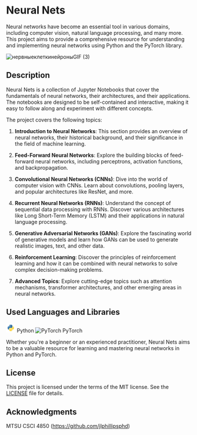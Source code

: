 # Neural Nets

Neural networks have become an essential tool in various domains, including computer vision, natural language processing, and many more. This project aims to provide a comprehensive resource for understanding and implementing neural networks using Python and the PyTorch library.

 ![нервныеклеткинейроныGIF (3)](https://github.com/jainish1510/NeuralNets/assets/78078273/bd99f7d7-b0ee-4416-892a-d73ed3de684b)


## Description

Neural Nets is a collection of Jupyter Notebooks that cover the fundamentals of neural networks, their architectures, and their applications. The notebooks are designed to be self-contained and interactive, making it easy to follow along and experiment with different concepts.

The project covers the following topics:

1. **Introduction to Neural Networks**: This section provides an overview of neural networks, their historical background, and their significance in the field of machine learning.

2. **Feed-Forward Neural Networks**: Explore the building blocks of feed-forward neural networks, including perceptrons, activation functions, and backpropagation.

3. **Convolutional Neural Networks (CNNs)**: Dive into the world of computer vision with CNNs. Learn about convolutions, pooling layers, and popular architectures like ResNet, and more.

4. **Recurrent Neural Networks (RNNs)**: Understand the concept of sequential data processing with RNNs. Discover various architectures like Long Short-Term Memory (LSTM) and their applications in natural language processing.

5. **Generative Adversarial Networks (GANs)**: Explore the fascinating world of generative models and learn how GANs can be used to generate realistic images, text, and other data.

6. **Reinforcement Learning**: Discover the principles of reinforcement learning and how it can be combined with neural networks to solve complex decision-making problems.

7. **Advanced Topics**: Explore cutting-edge topics such as attention mechanisms, transformer architectures, and other emerging areas in neural networks.

## Used Languages and Libraries


<img src="https://raw.githubusercontent.com/github/explore/80688e429a7d4ef2fca1e82350fe8e3517d3494d/topics/python/python.png" alt="Python" width="25" height="25"> Python
<img src="https://raw.githubusercontent.com/pytorch/pytorch/master/docs/source/_static/img/pytorch-logo-dark.png" alt="PyTorch" width="25" height="25"> PyTorch




Whether you're a beginner or an experienced practitioner, Neural Nets aims to be a valuable resource for learning and mastering neural networks in Python and PyTorch.

## License

This project is licensed under the terms of the MIT license. See the [LICENSE](LICENSE) file for details.

## Acknowledgments
MTSU CSCI 4850 (https://github.com/jlphillipsphd)
